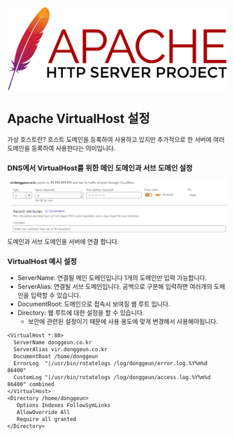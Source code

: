 ![](/study/assets/thumbnail_apache.png)
# Apache VirtualHost 설정

가상 호스트란?
호스트 도메인을 등록하여 사용하고 있지만 추가적으로 한 서버에 여러 도메인을 등록하여 사용한다는 의미입니다.

### DNS에서 VirtualHost를 위한 메인 도메인과 서브 도메인 설정
![](/study/assets/content_apache_virtualHost.png)
도메인과 서브 도메인을 서버에 연결 합니다.

### VirtualHost 예시 설정
 - ServerName: 연결될 메인 도메인입니다 1개의 도메인만 입력 가능합니다.
 - ServerAlias: 연결될 서브 도메인입니다. 공백으로 구분해 입력하면 여러개의 도메인을 입력할 수 있습니다.
 - DocumentRoot: 도메인으로 접속시 보여질 웹 루트 입니다.
 - Directory: 웹 루트에 대한 설정을 할 수 있습니다.
   - 보안에 관련된 설정이기 때문에 사용 용도에 맞게 변경해서 사용해야됩니다.
```
<VirtualHost *:80>
  ServerName donggeun.co.kr
  ServerAlias vir.donggeun.co.kr
  DocumentRoot /home/donggeun
  ErrorLog  "|/usr/bin/rotatelogs /log/donggeun/error.log.%Y%m%d 86400"
  CustomLog "|/usr/bin/rotatelogs /log/donggeun/access.log.%Y%m%d 86400" combined
</VirtualHost>
<Directory /home/donggeun>
   Options Indexes FollowSymLinks
   AllowOverride All
   Require all granted
</Directory>
```